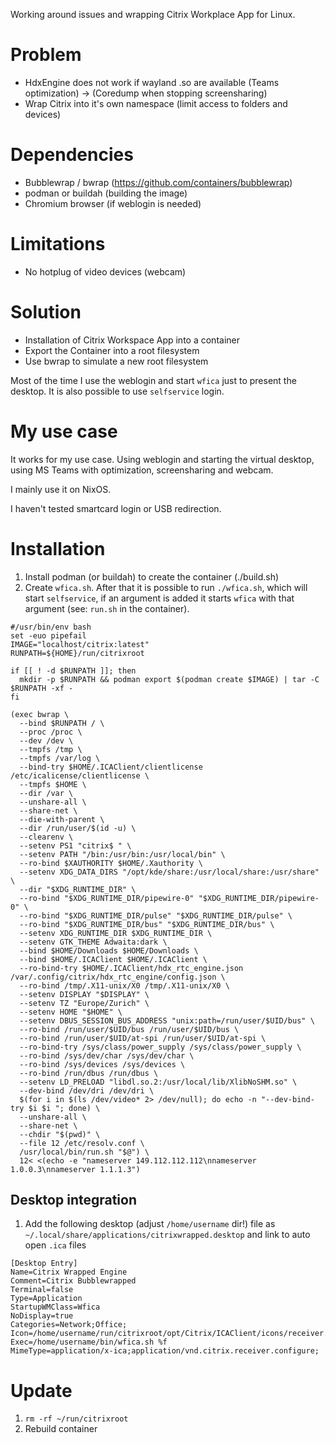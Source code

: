 Working around issues and wrapping Citrix Workplace App for Linux.


# Problem

- HdxEngine does not work if wayland .so are available (Teams optimization) → (Coredump when stopping screensharing)
- Wrap Citrix into it's own namespace (limit access to folders and devices)

# Dependencies

- Bubblewrap / bwrap (https://github.com/containers/bubblewrap)
- podman or buildah (building the image)
- Chromium browser (if weblogin is needed)

# Limitations

- No hotplug of video devices (webcam)

# Solution

- Installation of Citrix Workspace App into a container
- Export the Container into a root filesystem
- Use bwrap to simulate a new root filesystem

Most of the time I use the weblogin and start `wfica` just to present the desktop. It is also possible to use `selfservice` login.

# My use case

It works for my use case. Using weblogin and starting the virtual desktop, using MS Teams with optimization, screensharing and webcam.

I mainly use it on NixOS.

I haven't tested smartcard login or USB redirection.

# Installation

1. Install podman (or buildah) to create the container (./build.sh)
2. Create `wfica.sh`. After that it is possible to run `./wfica.sh`, which will start `selfservice`, if an argument is added it starts `wfica` with that argument (see: `run.sh` in the container).

```
#/usr/bin/env bash
set -euo pipefail
IMAGE="localhost/citrix:latest"
RUNPATH=${HOME}/run/citrixroot

if [[ ! -d $RUNPATH ]]; then
  mkdir -p $RUNPATH && podman export $(podman create $IMAGE) | tar -C $RUNPATH -xf -
fi

(exec bwrap \
  --bind $RUNPATH / \
  --proc /proc \
  --dev /dev \
  --tmpfs /tmp \
  --tmpfs /var/log \
  --bind-try $HOME/.ICAClient/clientlicense /etc/icalicense/clientlicense \
  --tmpfs $HOME \
  --dir /var \
  --unshare-all \
  --share-net \
  --die-with-parent \
  --dir /run/user/$(id -u) \
  --clearenv \
  --setenv PS1 "citrix$ " \
  --setenv PATH "/bin:/usr/bin:/usr/local/bin" \
  --ro-bind $XAUTHORITY $HOME/.Xauthority \
  --setenv XDG_DATA_DIRS "/opt/kde/share:/usr/local/share:/usr/share" \
  --dir "$XDG_RUNTIME_DIR" \
  --ro-bind "$XDG_RUNTIME_DIR/pipewire-0" "$XDG_RUNTIME_DIR/pipewire-0" \
  --ro-bind "$XDG_RUNTIME_DIR/pulse" "$XDG_RUNTIME_DIR/pulse" \
  --ro-bind "$XDG_RUNTIME_DIR/bus" "$XDG_RUNTIME_DIR/bus" \
  --setenv XDG_RUNTIME_DIR $XDG_RUNTIME_DIR \
  --setenv GTK_THEME Adwaita:dark \
  --bind $HOME/Downloads $HOME/Downloads \
  --bind $HOME/.ICAClient $HOME/.ICAClient \
  --ro-bind-try $HOME/.ICAClient/hdx_rtc_engine.json /var/.config/citrix/hdx_rtc_engine/config.json \
  --ro-bind /tmp/.X11-unix/X0 /tmp/.X11-unix/X0 \
  --setenv DISPLAY "$DISPLAY" \
  --setenv TZ "Europe/Zurich" \
  --setenv HOME "$HOME" \
  --setenv DBUS_SESSION_BUS_ADDRESS "unix:path=/run/user/$UID/bus" \
  --ro-bind /run/user/$UID/bus /run/user/$UID/bus \
  --ro-bind /run/user/$UID/at-spi /run/user/$UID/at-spi \
  --ro-bind-try /sys/class/power_supply /sys/class/power_supply \
  --ro-bind /sys/dev/char /sys/dev/char \
  --ro-bind /sys/devices /sys/devices \
  --ro-bind /run/dbus /run/dbus \
  --setenv LD_PRELOAD "libdl.so.2:/usr/local/lib/XlibNoSHM.so" \
  --dev-bind /dev/dri /dev/dri \
  $(for i in $(ls /dev/video* 2> /dev/null); do echo -n "--dev-bind-try $i $i "; done) \
  --unshare-all \
  --share-net \
  --chdir "$(pwd)" \
  --file 12 /etc/resolv.conf \
  /usr/local/bin/run.sh "$@") \
  12< <(echo -e "nameserver 149.112.112.112\nnameserver 1.0.0.3\nnameserver 1.1.1.3")
```

## Desktop integration

1. Add the following desktop (adjust `/home/username` dir!) file as `~/.local/share/applications/citrixwrapped.desktop` and link to auto open `.ica` files

```
[Desktop Entry]
Name=Citrix Wrapped Engine
Comment=Citrix Bubblewrapped
Terminal=false
Type=Application
StartupWMClass=Wfica
NoDisplay=true
Categories=Network;Office;
Icon=/home/username/run/citrixroot/opt/Citrix/ICAClient/icons/receiver.png
Exec=/home/username/bin/wfica.sh %f
MimeType=application/x-ica;application/vnd.citrix.receiver.configure;
```

# Update

1. `rm -rf ~/run/citrixroot`
2. Rebuild container
